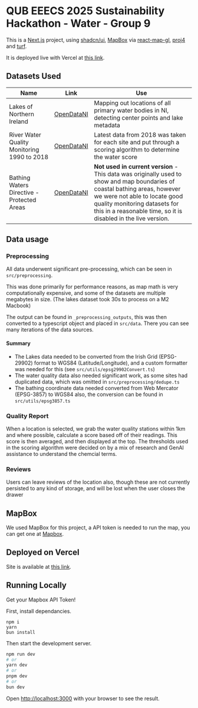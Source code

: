 # QUB EEECS 2025 Sustainability Hackathon - Water - Group 9

This is a [Next.js](https://nextjs.org) project, using [shadcn/ui](https://ui.shadcn.com), [MapBox](https://mapbox.com) via [react-map-gl](https://visgl.github.io/react-map-gl/), [proj4](http://proj4js.org) and [turf](https://turfjs.org).

It is deployed live with Vercel at [this link](https://sustainabilityhackathon-g9-wetni.vercel.app).

## Datasets Used

| Name                                        | Link                                                                                              | Use                                                                                                                                                                                                                                                            |
| ------------------------------------------- | ------------------------------------------------------------------------------------------------- | -------------------------------------------------------------------------------------------------------------------------------------------------------------------------------------------------------------------------------------------------------------- |
| Lakes of Northern Ireland                   | [OpenDataNI](https://admin.opendatani.gov.uk/dataset/lakes-of-northern-ireland)                   | Mapping out locations of all primary water bodies in NI, detecting center points and lake metadata                                                                                                                                                             |
| River Water Quality Monitoring 1990 to 2018 | [OpenDataNI](https://admin.opendatani.gov.uk/dataset/river-water-quality-monitoring-1990-to-2018) | Latest data from 2018 was taken for each site and put through a scoring algorithm to determine the water score                                                                                                                                                 |
| Bathing Waters Directive - Protected Areas  | [OpenDataNI](https://admin.opendatani.gov.uk/dataset/bathing-waters-directive-protected-areas)    | **Not used in current version** - This data was originally used to show and map boundaries of coastal bathing areas, however we were not able to locate good quality monitoring datasets for this in a reasonable time, so it is disabled in the live version. |

## Data usage

### Preprocessing

All data underwent significant pre-processing, which can be seen in `src/preprocessing`.

This was done primarily for performance reasons, as map math is very computationally expensive, and some of the datasets are multiple megabytes in size. (The lakes dataset took 30s to process on a M2 Macbook)

The output can be found in `_preprocessing_outputs`, this was then converted to a typescript object and placed in `src/data`. There you can see many iterations of the data sources.

#### Summary

- The Lakes data needed to be converted from the Irish Grid (EPSG-29902) format to WGS84 (Latitude/Longitude), and a custom formatter was needed for this (see `src/utils/epsg29902Convert.ts`)
- The water quality data also needed significant work, as some sites had duplicated data, which was omitted in `src/preprocessing/dedupe.ts`
- The bathing coordinate data needed converted from Web Mercator (EPSG-3857) to WGS84 also, the conversion can be found in `src/utils/epsg3857.ts`

### Quality Report

When a location is selected, we grab the water quality stations within 1km and where possible, calculate a score based off of their readings. This score is then averaged, and then displayed at the top. The thresholds used in the scoring algorithm were decided on by a mix of research and GenAI assistance to understand the chemcial terms.

### Reviews

Users can leave reviews of the location also, though these are not currently persisted to any kind of storage, and will be lost when the user closes the drawer

## MapBox

We used MapBox for this project, a API token is needed to run the map, you can get one at [Mapbox](https://mapbox.com).

## Deployed on Vercel

Site is available at [this link](https://https://sustainabilityhackathon-g9-wetni.vercel.app).

## Running Locally

Get your Mapbox API Token!

First, install dependancies.

```
npm i
yarn
bun install
```

Then start the development server.

```bash
npm run dev
# or
yarn dev
# or
pnpm dev
# or
bun dev
```

Open [http://localhost:3000](http://localhost:3000) with your browser to see the result.

